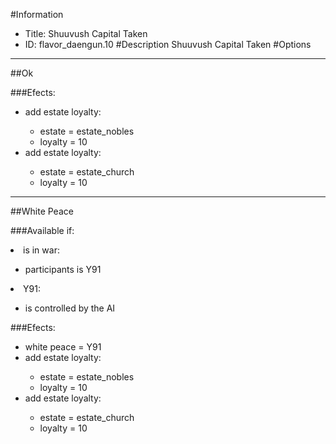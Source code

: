 #Information
 - Title: Shuuvush Capital Taken
 - ID: flavor_daengun.10
#Description
Shuuvush Capital Taken
#Options

___
##Ok

###Efects:<ul><li>add estate loyalty:</li><ul><li>estate = estate_nobles</li><li>loyalty = 10</li></ul><li>add estate loyalty:</li><ul><li>estate = estate_church</li><li>loyalty = 10</li></ul></ul>

___
##White Peace

###Available if:
<li>is in war:</li><ul><li>participants is Y91</li></ul><li>Y91:</li><ul><li>is controlled by the AI</li></ul>

###Efects:<ul><li>white peace = Y91</li><li>add estate loyalty:</li><ul><li>estate = estate_nobles</li><li>loyalty = 10</li></ul><li>add estate loyalty:</li><ul><li>estate = estate_church</li><li>loyalty = 10</li></ul></ul>

